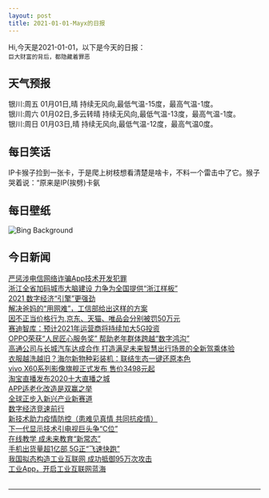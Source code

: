 ```yaml
---
layout: post
title: 2021-01-01-Mayx的日报
---
```


Hi,今天是2021-01-01，以下是今天的日报：<br><small>
巨大财富的背后，都隐藏着罪恶</small><!--more-->
## 天气预报
银川:周五 01月01日,晴 持续无风向,最低气温-15度，最高气温-1度。<br>银川:周六 01月02日,多云转晴 持续无风向,最低气温-13度，最高气温-1度。<br>银川:周日 01月03日,晴 持续无风向,最低气温-12度，最高气温0度。
## 每日笑话
IP卡猴子捡到一张卡，于是爬上树枝想看清楚是啥卡，不料一个雷击中了它。猴子哭着说：“原来是IP(挨劈)卡氨
## 每日壁纸
![Bing Background](https://cn.bing.com/th?id=OHR.ZaragozaSpain_EN-US0650637184_1920x1080.jpg&rf=LaDigue_1920x1080.jpg&pid=hp "Fireworks during a New Year's Eve celebration in Zaragoza, Spain (© Martina Badini/Shutterstock)")
## 今日新闻

[严惩涉电信网络诈骗App技术开发犯罪](http://it.people.com.cn/n1/2021/0101/c1009-31986346.html)   
[浙江全省加码城市大脑建设 力争为全国提供“浙江样板”](http://it.people.com.cn/n1/2021/0101/c1009-31986386.html)   
[2021 数字经济“引擎”更强劲](http://it.people.com.cn/n1/2020/1231/c1009-31985055.html)   
[解决爸妈的“用网难”，工信部给出这样的方案](http://it.people.com.cn/n1/2020/1230/c1009-31983452.html)   
[因不正当价格行为,京东、天猫、唯品会分别被罚50万元](http://it.people.com.cn/n1/2020/1231/c1009-31985154.html)   
[赛迪智库：预计2021年运营商将持续加大5G投资](http://it.people.com.cn/n1/2020/1231/c1009-31985624.html)   
[OPPO荣获“人民匠心服务奖” 帮助老年群体跨越“数字鸿沟”](http://it.people.com.cn/n1/2020/1229/c1009-31983120.html)   
[高通公司与长城汽车达成合作 打造满足未来智慧出行场景的全新驾乘体验](http://it.people.com.cn/n1/2020/1231/c1009-31985811.html)   
[衣服越洗越旧？海尔新物种彩装机：联结生态一键还原本色](http://it.people.com.cn/n1/2020/1231/c1009-31985814.html)   
[vivo X60系列影像旗舰正式发布 售价3498元起](http://it.people.com.cn/n1/2020/1231/c1009-31985815.html)   
[淘宝直播发布2020十大直播之城](http://it.people.com.cn/n1/2020/1231/c1009-31985819.html)   
[APP适老化改造是双赢之举](http://it.people.com.cn/n1/2020/1231/c1009-31984877.html)   
[全球正步入新兴产业新赛道](http://it.people.com.cn/n1/2020/1231/c1009-31984875.html)   
[数字经济竞速前行](http://it.people.com.cn/n1/2020/1231/c1009-31984874.html)   
[新技术助力疫情防控（患难见真情 共同抗疫情）](http://it.people.com.cn/n1/2020/1231/c1009-31985203.html)   
[下一代显示技术引电视巨头争“C位”](http://it.people.com.cn/n1/2020/1231/c1009-31985095.html)   
[在线教学 成未来教育“新常态”](http://it.people.com.cn/n1/2020/1231/c1009-31985096.html)   
[手机出货量超1亿部 5G正“飞速快跑”](http://it.people.com.cn/n1/2020/1230/c1009-31983448.html)   
[我国拟态构造工业互联网 成功抵御95万次攻击](http://it.people.com.cn/n1/2020/1230/c1009-31983447.html)   
[工业App，开启工业互联网蓝海](http://it.people.com.cn/n1/2020/1230/c1009-31983445.html)   
<br />

***

<small></small>
